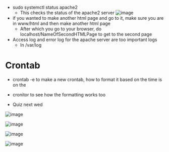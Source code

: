 * sudo systemctl status apache2
  * This checks the status of the apache2 server
![image](https://github.com/Bizarrespace/254-Open-Source-SoftDev/assets/78052960/f4c037a4-a742-4ec6-a42b-b0af57d157fa)
* if you wanted to make another html page and go to it, make sure you are in www/html and then make another html page
  * After which you go to your browser, do localhost/NameOfSecondHTMLPage to get to the second page
* Access log and error log for the apache server are too important logs
  * In /var/log

# Crontab
* crontab -e to make a new crontab, how to format it based on the time is on the
* cronitor to see how the formatting works too

* Quiz next wed


![image](https://github.com/Bizarrespace/254-Open-Source-SoftDev/assets/78052960/c7f28542-d6fd-42d3-839a-7dbcabe0fedd)

![image](https://github.com/Bizarrespace/254-Open-Source-SoftDev/assets/78052960/23c1ca74-8d64-49c1-b7b6-6e2abc568598)


![image](https://github.com/Bizarrespace/254-Open-Source-SoftDev/assets/78052960/39e14ba3-f971-42d3-b015-fba5d355d22d)

![image](https://github.com/Bizarrespace/254-Open-Source-SoftDev/assets/78052960/841acafb-9d66-42b6-b395-7a7fe1ff8054)
